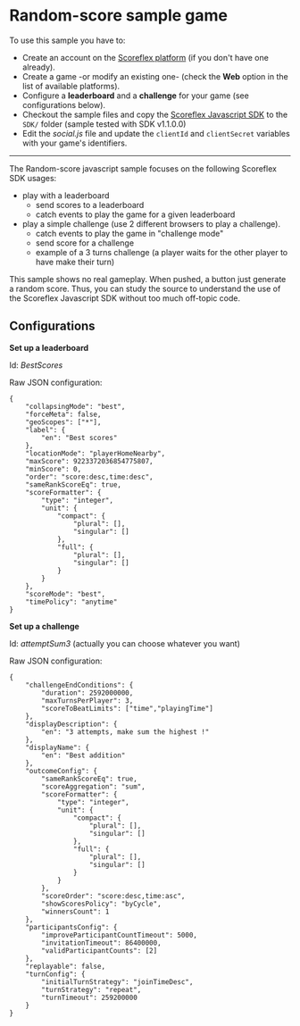 Random-score sample game
=====================

To use this sample you have to:

- Create an account on the [Scoreflex platform](http://developer.scoreflex.com/ "Scoreflex developer site") (if you don't have one already).
- Create a game -or modify an existing one- (check the **Web** option in the list of available platforms).
- Configure a **leaderboard** and a **challenge** for your game (see configurations below).
- Checkout the sample files and copy the [Scoreflex Javascript SDK](https://github.com/scoreflex/scoreflex-javascript-sdk "Scoreflex Javascript SDK on GitHub")
to the `SDK/` folder (sample tested with SDK v1.1.0.0)
- Edit the *social.js* file and update the `clientId` and `clientSecret` variables
with your game's identifiers.

------

The Random-score javascript sample focuses on the following Scoreflex SDK usages:

* play with a leaderboard
    - send scores to a leaderboard
    - catch events to play the game for a given leaderboard 
* play a simple challenge (use 2 different browsers to play a challenge).
    - catch events to play the game in "challenge mode"
    - send score for a challenge
    - example of a 3 turns challenge (a player waits for the other player to have make their turn)
    
This sample shows no real gameplay. When pushed, a button just generate a random
score. Thus, you can study the source to understand the use of the Scoreflex
Javascript SDK without too much off-topic code.


Configurations
--------------

**Set up a leaderboard**

Id: *BestScores*

Raw JSON configuration:

    {
        "collapsingMode": "best",
        "forceMeta": false,
        "geoScopes": ["*"],
        "label": {
            "en": "Best scores"
        },
        "locationMode": "playerHomeNearby",
        "maxScore": 9223372036854775807,
        "minScore": 0,
        "order": "score:desc,time:desc",
        "sameRankScoreEq": true,
        "scoreFormatter": {
            "type": "integer",
            "unit": {
                "compact": {
                    "plural": [],
                    "singular": []
                },
                "full": {
                    "plural": [],
                    "singular": []
                }
            }
        },
        "scoreMode": "best",
        "timePolicy": "anytime"
    }


**Set up a challenge**

Id: *attemptSum3* (actually you can choose whatever you want) 

Raw JSON configuration:

    {
        "challengeEndConditions": {
            "duration": 2592000000,
            "maxTurnsPerPlayer": 3,
            "scoreToBeatLimits": ["time","playingTime"]
        },
        "displayDescription": {
            "en": "3 attempts, make sum the highest !"
        },
        "displayName": {
            "en": "Best addition"
        },
        "outcomeConfig": {
            "sameRankScoreEq": true,
            "scoreAggregation": "sum",
            "scoreFormatter": {
                "type": "integer",
                "unit": {
                    "compact": {
                        "plural": [],
                        "singular": []
                    },
                    "full": {
                        "plural": [],
                        "singular": []
                    }
                }
            },
            "scoreOrder": "score:desc,time:asc",
            "showScoresPolicy": "byCycle",
            "winnersCount": 1
        },
        "participantsConfig": {
            "improveParticipantCountTimeout": 5000,
            "invitationTimeout": 86400000,
            "validParticipantCounts": [2]
        },
        "replayable": false,
        "turnConfig": {
            "initialTurnStrategy": "joinTimeDesc",
            "turnStrategy": "repeat",
            "turnTimeout": 259200000
        }
    }